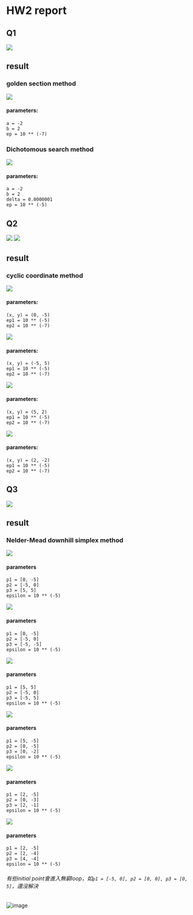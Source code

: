 # HW2 report

## Q1
![](https://i.imgur.com/bbLGE8H.png)

## result

### golden section method
![](https://i.imgur.com/kRwYknJ.png)
#### parameters:
`a = -2`  
`b = 2`  
`ep = 10 ** (-7)`  

### Dichotomous search method
![](https://i.imgur.com/SPAKAfo.png)
#### parameters:
`a = -2`  
`b = 2`  
`delta = 0.0000001`  
`ep = 10 ** (-5)`

## Q2
![](https://i.imgur.com/ZWc4lIl.png)
![](https://i.imgur.com/uBbhkDd.png)

## result

### cyclic coordinate method
![](https://i.imgur.com/6pF70w8.png)
#### parameters:
`(x, y) = (0, -5)`  
`ep1 = 10 ** (-5)`  
`ep2 = 10 ** (-7)`

![](https://i.imgur.com/anDx7sL.png)
#### parameters:
`(x, y) = (-5, 5)`  
`ep1 = 10 ** (-5)`  
`ep2 = 10 ** (-7)`

![](https://i.imgur.com/thRl3SF.png)
#### parameters:
`(x, y) = (5, 2)`  
`ep1 = 10 ** (-5)`  
`ep2 = 10 ** (-7)`

![](https://i.imgur.com/VHjb74O.png)
#### parameters:
`(x, y) = (2, -2)`  
`ep1 = 10 ** (-5)`  
`ep2 = 10 ** (-7)`

## Q3
![](https://i.imgur.com/7Ikt4Wz.png)

## result

### Nelder-Mead downhill simplex method
![](https://i.imgur.com/XBi83Ri.png)

#### parameters
`p1 = [0, -5]`  
`p2 = [-5, 0]`  
`p3 = [5, 5]`  
`epsilon = 10 ** (-5)`  

![](https://i.imgur.com/wZSl1ez.png)
#### parameters
`p1 = [0, -5]`  
`p2 = [-5, 0]`  
`p3 = [-5, -5]`  
`epsilon = 10 ** (-5)`  

![](https://i.imgur.com/uAO8vNf.png)
#### parameters
`p1 = [5, 5]`  
`p2 = [-5, 0]`  
`p3 = [-5, 5]`  
`epsilon = 10 ** (-5)`  

![](https://i.imgur.com/raYH4YG.png)
#### parameters
`p1 = [5, -5]`  
`p2 = [0, -5]`  
`p3 = [0, -2]`  
`epsilon = 10 ** (-5)`  

![](https://i.imgur.com/IWoFYgS.png)
#### parameters
`p1 = [2, -5]`  
`p2 = [0, -3]`  
`p3 = [2, -1]`  
`epsilon = 10 ** (-5)`  

![](https://i.imgur.com/4uueENO.png)
#### parameters
`p1 = [2, -5]`  
`p2 = [2, -4]`  
`p3 = [4, -4]`  
`epsilon = 10 ** (-5)`  


###### 有些initial point會進入無窮loop，如`p1 = [-5, 0], p2 = [0, 0], p3 = [0, 5]`，還沒解決
![image](https://user-images.githubusercontent.com/61599898/162715088-ae7a7f95-95d6-4196-a482-9e42572ab3ab.png)
